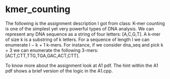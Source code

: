 # kmer_counting
The following is the assignment description I got from class: 
K-mer counting is one of the simplest yet very powerful types of DNA analysis. We can represent any DNA
sequence as a string of four letters: [A,C,G,T]. A k-mer of size k is a substring of k letters. For a sequence
of length l we can enumerate l − k + 1 k-mers. For instance, if we consider dna_seq and pick k = 3 we
can enumerate the following 3-mers: [ACT,CTT,TTG,TGA,GAC,ACT,CTT].

To know more about the assignment look at A1 pdf.
The hint within the A1 pdf shows a brief version of the logic in the A1.cpp.
